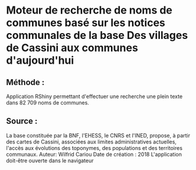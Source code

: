 # Moteur de recherche de noms de communes basé sur les notices communales de la base Des villages de Cassini aux communes d'aujourd'hui
## Méthode :

Application RShiny permettant d'effectuer une recherche une plein texte dans 82 709 noms de communes. 

## Source :
La base constituée par la BNF, l'EHESS, le CNRS et l'INED, propose, à partir des cartes de Cassini, associées aux limites administratives actuelles, l'accès aux évolutions des toponymes, des populations et des territoires communaux.
Auteur: Wilfrid Cariou
Date de création : 2018
L'application doit-être ouverte dans le navigateur

